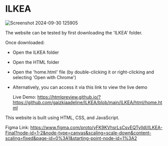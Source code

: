 # ILKEA

![Screenshot 2024-09-30 125905](https://github.com/user-attachments/assets/48a0b9f4-7823-4363-8abd-d73732ae778a)

The website can be tested by first downloading the 'ILKEA' folder.

Once downloaded:
- Open the ILKEA folder
- Open the HTML folder
- Open the 'home.html' file (by double-clicking it or right-clicking and selecting 'Open with Chrome')
- Alternatively, you can access it via this link to view the live demo
  
  Live Demo: https://htmlpreview.github.io/?https://github.com/gaizkiaadeline/ILKEA/blob/main/ILKEA/html/home.html

This website is built using HTML, CSS, and JavaScript.

Figma Link:
https://www.figma.com/proto/yFK9KVhsrLsCsvEQTylldl/ILKEA-Final?node-id=1-2&node-type=canvas&scaling=scale-down&content-scaling=fixed&page-id=0%3A1&starting-point-node-id=1%3A2

